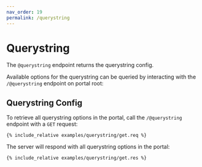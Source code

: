 ```yaml
---
nav_order: 19
permalink: /querystring
---
```


# Querystring

The `@querystring` endpoint returns the querystring config.

Available options for the querystring can be queried by interacting with the `/@querystring` endpoint on portal root:

## Querystring Config

To retrieve all querystring options in the portal, call the `/@querystring` endpoint with a `GET` request:

```
{% include_relative examples/querystring/get.req %}
```

The server will respond with all querystring options in the portal:

```
{% include_relative examples/querystring/get.res %}
```
